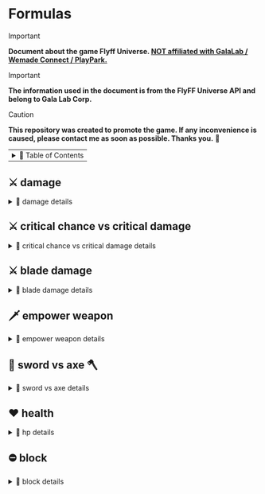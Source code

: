 # Formulas

> [!IMPORTANT]
> **Document about the game Flyff Universe. <ins>NOT affiliated with GalaLab / Wemade Connect / PlayPark.</ins>**

> [!IMPORTANT]
> **The information used in the document is from the FlyFF Universe API and belong to Gala Lab Corp.**

> [!CAUTION]
> **This repository was created to promote the game. If any inconvenience is caused, please contact me as soon as possible. Thanks you.** 🙏

<!-- Copyright 2024 © Gala Lab Corp. All Rights Reserved. -->

<table><tr><td><details><summary>📁 Table of Contents</summary>

- [Formulas](#formulas)
  - [⚔️ damage](#️-damage)
    - [dps](#dps)
    - [auto attack](#auto-attack)
    - [melee skill](#melee-skill)
    - [magic skill](#magic-skill)
  - [⚔️ critical chance vs critical damage](#️-critical-chance-vs-critical-damage)
  - [⚔️ blade damage](#️-blade-damage)
  - [🗡️ empower weapon](#️-empower-weapon)
  - [🔪 sword vs axe 🪓](#-sword-vs-axe-)
  - [❤️ health](#️-health)
    - [max hp](#max-hp)
  - [⛔ block](#-block)
    - [calculate](#calculate)
    - [block cap](#block-cap)
    - [block penetration](#block-penetration)

</details></td></tr></table>

## ⚔️ damage

<details>
  <summary>📁 damage details</summary>

### dps

```
DamagePerSecond = computeDamage * hitsPerSecond
```

* hitsPerSecond
   ```js
   hitsPerSecond = classHitsPerSecond * attackSpeed * HitRate
   ```

   * HitRate
      ```js
      // ------------------------------------------------------------------------------------
      // If not AUTO_ATTACK, this is always 100.
      // ------------------------------------------------------------------------------------

      factor = 1.6 * 1.5 * ((AttackLevel * 1.2) / (AttackLevel + DefenderLevel))
      hitProb = (AttackDex / (AttackDex + DefenderParry)) * factor
      HitRate = clamp(hitRate + ExtraHitRate, 0.2, 0.96)
      // Limited to 0.2 ~ 0.96
      ```
      ```js
      // simplify formula
      nHitRate = (2.88 * AttackDex * AttackLevel) / ((AttackDex + DefenderParry) * (AttackLevel + DefenderLevel))
      HitRate = clamp(hitRate + ExtraHitRate, 0.2, 0.96)
      // Limited to 0.2 ~ 0.96
      ```

   * DefenderParry : From Defender's unscaled `parry` `DST_PARRY`.

   * ExtraHitRate : From Attacker's Gear, Buff scales `hitrate` `DST_ADJ_HITRATE`.

### auto attack

<table><tr><td><details><summary>details</summary>

* ATK_TYPE : `ATK_GENERIC`

* computeAttack
   ```js
   // AttackArbiter.cpp
   // int CAttackArbiter::CalcATK( ATTACK_INFO* pInfo )
   computeAttack = (HitPower * AttackMultiplier) + FlatAttack
                 = (HitMinMax * DamagePropertyFactor * (1 + attack% + skillDamage% ) * (1 + PvEPvP%) * (1 + Upcut%)) + FlatAttack

   // ------------------------------------------------------------------------------------
   // WndField.cpp
   // void CWndCharacterDetail2::GetVirtualATK(int* pnMin, int* pnMax)
   // ------------------------------------------------------------------------------------
   ```

   * HitPower
      ```js
      // MoverAttack.cpp
      // int CMover::GetHitPower( ATTACK_INFO* pInfo  )
      HitPower = HitMinMax * DamagePropertyFactor

      // ------------------------------------------------------------------------------------
      // DamagePropertyFactor = ElementMultiplier(UpgradeLevel)
      // ------------------------------------------------------------------------------------
      // void CMover::GetDamagePropertyFactor( CMover* pDefender, int* pnATKFactor, int* pnDEFFactor, int nParts )
      // Find the increase/decrease factor of ATK and DEF to be used in the GetHitPower function.
      // ------------------------------------------------------------------------------------
      ```

   * HitMinMax
      ```js
      // MoverAttack.cpp
      // void CMover::GetHitMinMax( int* pnMin, int* pnMax, ATTACK_INFO *pInfo )
      HitMinMax = ((WeaponBaseAttackMinMax * 2) + WeaponAttack + AttackerPlusDamage) * WeaponMultiplier + WeaponUpgradeLevelAdditionalAttack
      // ------------------------------------------------------------------------------------
      // WeaponBaseAttackMinMax = minAttack DST_ABILITY_MIN, maxAttack DST_ABILITY_MAX
      // ------------------------------------------------------------------------------------

      // ------------------------------------------------------------------------------------
      // example (Lusaka's Crystal Axe U+5, Demol Earring U+5, Spirit Fortune) :
      // ((544 ~ 546 * 2) + 3123 + (540 * 2) + 150) * 1.39 + 58.0948 = 7621.0848 ~ 7626.6448
      // ------------------------------------------------------------------------------------
      ```

   * WeaponAttack
      ```js
      // MoverAttack.cpp
      // int CMover::GetWeaponATK( DWORD dwWeaponType )
      WeaponAttack = statAttack + levelAttack + plusWeaponAttack
      ```
      ```js
      // ------------------------------------------------------------------------------------
      statAttack = (AttackerStats - WeaponTypeStatModifer) * ClassWeaponTypeAutoAttackFactors
      // ------------------------------------------------------------------------------------
      // ClassWeaponTypeAutoAttackFactors = autoAttackFactors = GetJobPropFactor( JOB_PROP_TYPE )
      // ------------------------------------------------------------------------------------
      // WeaponTypeStatModifer:
      // sword WT_MELEE_SWD 12
      // axe WT_MELEE_AXE 12
      // staff WT_MELEE_STAFF 10
      // stick WT_MELEE_STICK 10
      // knuckle WT_MELEE_KNUCKLE 10
      // wand WT_MAGIC_WAND 10
      // yoyo WT_MELEE_YOYO 12
      // bow WT_RANGE_BOW 14
      // ------------------------------------------------------------------------------------
      // example (Blade str 500 and use Axe) :
      // (500 - 12) * 5.7 = 2781.6
      // example (Blade str 500 and use Sword) :
      // (500 - 12) * 4.7 = 2,293.6
      // ------------------------------------------------------------------------------------

      // ------------------------------------------------------------------------------------
      levelAttack = AttackerLevel * WeaponTypeLevelFactor
      // ------------------------------------------------------------------------------------
      // WeaponTypeLevelFactor :
      // sword WT_MELEE_SWD 1.1
      // axe WT_MELEE_AXE 1.2
      // staff WT_MELEE_STAFF 1.1
      // stick WT_MELEE_STICK 1.3
      // knuckle WT_MELEE_KNUCKLE 1.2
      // wand WT_MAGIC_WAND 1.2
      // yoyo WT_MELEE_YOYO 1.1
      // bow WT_RANGE_BOW 0.91
      // ------------------------------------------------------------------------------------
      // example (lv160 Blade use Axe) :
      // 160 * 1.2 = 192
      // ------------------------------------------------------------------------------------

      // ------------------------------------------------------------------------------------
      // int CMover::GetPlusWeaponATK( DWORD dwWeaponType )
      // ------------------------------------------------------------------------------------
      plusWeaponAttack : From Attacker’s Gear, Buff Weapon Type unscaled Additional Attack.
      // ------------------------------------------------------------------------------------
      // swordattack DST_SWD_DMG
      // axeattack DST_AXE_DMG
      // staffattack, stickattck
      // knuckleattack DST_KNUCKLE_DMG
      // wandattack, yoyoattack DST_YOY_DMG
      // bowattack DST_BOW_DMG
      // ------------------------------------------------------------------------------------
      // master skill :
      // DST_KNUCKLEMASTER_DMG
      // DST_YOYOMASTER_DMG
      // DST_BOWMASTER_DMG
      // DST_TWOHANDMASTER_DMG
      // ------------------------------------------------------------------------------------
      // example (Blade Skill Axe) :
      // Smite Axe axeattack + 50 and Axe Mastery axeattack + 100, total = 150
      // ------------------------------------------------------------------------------------


      // ------------------------------------------------------------------------------------
      // example total = 2781.6 + 192 + 150 = 3123
      // ------------------------------------------------------------------------------------
      ```

   * AttackerPlusDamage : From Attacker's Gear, Buff unscaled `damage` `DST_CHR_DMG`.

      * Example : *Demol Earring* `damage`, *Spirit Fortune* `damage` etc.

   * WeaponMultiplier : Weapon Attack Upgrade Level Bonus
      ```js
      // WeaponUpgradeLevel = 1, 2, 3, 4, 5, 6, 7, 8, 9, 10, U1, U2, U3, U4, U5
      WeaponMultiplier = 2%, 4%, 6%, 8%, 10%, 13%, 16%, 19%, 21%, 24%,27%, 30%, 33%, 36%, 39%
      ```

   * WeaponUpgradeLevelAdditionalAttack : Weapon Attack Upgrade Level Additional Attack
      ```js
      WeaponUpgradeLevelAdditionalAttack = WeaponUpgradeLevel^1.5
      ```

   * AttackMultiplier
      ```js
      // MoverAttack.cpp
      // float CMover::GetATKMultiplier( CMover* pDefender, DWORD dwAtkFlags )
      // ------------------------------------------------------------------------------------
      // AttackMultiplier = (1 + DST_ATKPOWER_RATE%) * ( 1 + DST_PVP_DMG%DST_MONSTER_DMG%) * (1 + SM_ATTACK_UP1% || SM_ATTACK_UP%)
      AttackMultiplier = (1 + attack% + skillDamage% ) * (1 + PvEPvP%) * (1 + Upcut%)
      ```

   * FlatAttack : From Attacker's Gear, Buff unscaled `attack` `DST_ATKPOWER`.

      * Example : *Balloons* `attack`, *Power Scroll* `attack` etc.

* computeDamage

   * **The term `critical` here refers to a factor derived from a series of calculations. For detailed calculations, please refer to the section below.**

   ```js
   // AttackArbiter.cpp
   // int CAttackArbiter::CalcDamage( ATTACK_INFO* pInfo )
   computeDamage = applyDefense(computeAttack)
                 = applyGenericDefense(computeAttack) * ElementResistFactor * Link/Global * DamageMultiplier * afterDamageFactor
                 = damageAfterCritical * blockFactor * ElementResistFactor * Link/Global * DamageMultiplier * afterDamageFactor
                 = applyAttackDefense(computeAttack, defense) * critical * blockFactor * ElementResistFactor * Link/Global * DamageMultiplier * afterDamageFactor
   ```

   * applyGenericDefense
      ```js
      applyGenericDefense = damageAfterCritical * blockFactor
      ```

   *  blockFactor : `0.2` (block), `1.0` (block failure)

      > source:[v1.2.0 Reborn is coming on March 13!](https://universe.flyff.com/news/reborn120 "v1.2.0 Reborn is coming on March 13!")

      * Blocked hits no longer deal 1 damage at the minimum, but 20% of the initial damage instead.

   * 💥 damageAfterCritical

      * **The term `critical` here refers to a factor derived from a series of calculations. For detailed calculations, please refer to the section below.**

      ```js
      damageAfterCritical = applyAttackDefense(computeAttack, defense) * critical
                          = damageAfterApplyDefense * critical
      ```

   * applyAttackDefense

      <img src="./formulas/effect_of_defense_on_adjusted_attack.png" alt="effect_of_defense_on_adjusted_attack.png" width="600"/>

      ```js
      value = Math.sqrt(defense / (defense + (2 * attack)))
      applyAttackDefense = linearInterpolation(defense, attack, value)
      ```

   * defense
      ```js
      // MoverAttack.cpp
      // int CMover::CalcDefense( ATTACK_INFO* pInfo, BOOL bRandom )
      defense = computeDefense
              = computeGenericDefense
      ```

   * 💥 criticalChance

      * AttackerCriticalChance : From Attacker's Gear, Buff scales `criticalchance` `DST_CHR_CHANCECRITICAL`.

      * ClassCriticalFactor : `critical`, `class.critical`, `job.critical`, `JOB_PROP_CRITICAL`.

      ```js
      // MoverAttack.cpp
      // int CMover::GetCriticalProb( void )
      criticalChance = (((AttackerDex / 10) * ClassCriticalFactor) + AttackerCriticalChance) * CriticalResistFactor

      // ------------------------------------------------------------------------------------
      // example (Blade's str 500, dex 60, cc 45) :
      // criticalChance = (((60 / 10) * 1) + 45)) * CriticalResistFactor = 51 * CriticalResistFactor
      // ------------------------------------------------------------------------------------
      ```
      * character window critical chance
         ```js
         // int CWndCharInfo::GetVirtualCritical()
         criticalChance = (((AttackerDex / 10) * ClassCriticalFactor) + AttackerCriticalChance)
         ```

   * 💥 criticalFactor
      ```js
      // ------------------------------------------------------------------------------------
      // your level <= monster's level
      minCritical = 1.1
      maxCritical = 1.4
      // ------------------------------------------------------------------------------------
      // Average Dps
      criticalFactor = (minCritical + maxCritical) / 2.0 = 1.25
      // ------------------------------------------------------------------------------------

      // ------------------------------------------------------------------------------------
      // monster's level < your level
      minCritical = 1.2
      maxCritical = 2.0
      // ------------------------------------------------------------------------------------
      // Average Dps
      criticalFactor = (minCritical + maxCritical) / 2.0 = 1.6
      // ------------------------------------------------------------------------------------
      ```

   * 💥 criticalDamage

      <img src="./formulas/devblog-2021_critical_damage_formula.png" alt="devblog-2021_critical_damage_formula.png"/>

      ```js
      criticalDamage = damageAfterApplyDefense * criticalFactor * (1 + CriticalDamage%)
      // ------------------------------------------------------------------------------------
      // criticalBonus, CriticalDamage% : From Attacker's Gear, Buff scales criticaldamage, DST_CRITICAL_BONUS
      // ------------------------------------------------------------------------------------
      ```

   * 💥 **damageAfterCritical**
      ```js
      // linearInterpolation
      damageAfterCritical = linearInterpolation(damageAfterApplyDefense, criticalDamage, criticalChance)
                          = damageAfterApplyDefense * ((1 - criticalChance) + criticalChance * criticalFactor * (1 + criticalDamage%))
      ```
      ```js
      // your level <= monster's level, average dps
      damageAfterCritical = damageAfterApplyDefense * ((1 - criticalChance) + criticalChance * 1.25 * (1 + criticalDamage%))
      ```
      ```js
      // monster's level < your level, average dps
      damageAfterCritical = damageAfterApplyDefense * ((1 - criticalChance) + criticalChance * 1.6 * (1 + criticalDamage%))
      ```

   * ElementResistFactor : `0.7`, `1.0`, `1.3`

   * DamageMultiplier
      ```js
      DamageMultiplier = OffhandWeaponAttackFactor * HolycrossSwordcross2x * LevelDifferenceReductionFactor

      // ------------------------------------------------------------------------------------
      // OffhandWeaponAttackFactor : PARTS_LWEAPON 0.75
      // ------------------------------------------------------------------------------------
      // HolycrossSwordcross2x : CHS_DOUBLE
      // ------------------------------------------------------------------------------------
      ```

   * LevelDifferenceReductionFactor
      ```js
      LevelDifferenceReductionFactor = Math.cos((Math.PI * Math.min(nDelta, MAX_OVER_ATK - 1)) / MAX_OVER_ATK * 2)
                                     = Math.cos(Math.PI * Math.min(nDelta, 15) / 32)
      //for ( i = 0; i < 16; i++ ) {
      //  console.log(Math.cos(Math.PI * Math.min(i, 15) / 32))
      //}
      ```

</details></td></tr></table>

### melee skill

<table><tr><td><details><summary>details</summary>

* ATK_TYPE : `ATK_MELEESKILL`, `skill.magic == false`

* computeAttack
   ```js
   computeAttack = (MeleeSkillPower * AttackMultiplier) + FlatAttack
   ```

   * MeleeSkillPower
      ```js
      MeleeSkillPower = (((WeaponAttackPowerMinMax + (SkillMinMaxAttack + WeaponAdditionalSkillDamage) * 5 + ReferStat - 20) * (16 + SkillLevel)) / 13) + PlusWeaponAttack + AttackerPlusDamage
      ```

   * WeaponAttackPowerMinMax
      ```js
      WeaponAttackPowerMinMax = WeaponBaseAttackMinMax * WeaponMultiplier + MainhandWeaponUpgradeLevel^1.5

      // ------------------------------------------------------------------------------------
      // example (Lusaka's Crystal Axe U+5) :
      // (544 ~ 546 * 1.39) + 58.0948 = 814.25 ~ 817.03
      // ------------------------------------------------------------------------------------
      ```

   * WeaponMultiplier : Weapon Attack Upgrade Level Bonus
      ```js
      WeaponMultiplier = 2%, 4%, 6%, 8%, 10%, 13%, 16%, 19%, 21%, 24%,27%, 30%, 33%, 36%, 39%
      ```

   * ReferStat
      ```js
      // If there are two Stats, add them after calculation.
      ReferStat = AttackerStat * ((((PvEPvPSkillStatScale * 50.0) - (SkillLevel + 1)) / 5.0) / 10.0) + ((AttackerStat * SkillLevel) / 50.0)
                = AttackerStat * (((PvEPvPSkillStatScale × 50.0) - 1) / 50)

      // ------------------------------------------------------------------------------------
      // example (Bldae use Armor Penetrate Lv10 PvE str scale 3, dex scale 1.7) :
      // character's str 500, dex 60 :
      // (500 * (((3 * 50.0) - 1) / 50.0)) + (60 * (((1.7 * 50.0) - 1) /50.0)) = 1590.8
      // ------------------------------------------------------------------------------------
      ```

   * SkillMinAttack : skill.minAttack and skill.maxAttack

   * WeaponAdditionalSkillDamage : weapon.additionalSkillDamage

   * PlusWeaponAttack : From Attacker’s Gear, Buff Weapon Type unscaled Additional Attack.

   * AttackerPlusDamage : From Attacker's Gear, Buff unscaled `damage` `DST_CHR_DMG`.

      * Example : *Demol Earring* `damage`, *Spirit Fortune* `damage` etc.

   * AttackMultiplier
      ```js
      // MoverAttack.cpp
      // float CMover::GetATKMultiplier( CMover* pDefender, DWORD dwAtkFlags )
      // ------------------------------------------------------------------------------------
      // AttackMultiplier = (1 + DST_ATKPOWER_RATE%) * ( 1 + DST_PVP_DMG%DST_MONSTER_DMG%) * (1 + SM_ATTACK_UP1% || SM_ATTACK_UP%)
      AttackMultiplier = (1 + attack% + skillDamage% ) * (1 + PvEPvP%) * (1 + Upcut%)
      ```

   * FlatAttack : From Attacker's Gear, Buff unscaled `attack` `DST_ATKPOWER`.

      * Example : *Balloons* `attack`, *Power Scroll* `attack` etc.

* computeDamage
   ```js
   // AttackArbiter.cpp
   // int CAttackArbiter::CalcDamage( ATTACK_INFO* pInfo )
   computeDamage = applyDefense(computeAttack)
                 = applyDefenseParryCritical(computeAttack) * ElementResistFactor * Link/Global * DamageMultiplier * afterDamageFactor
                 = damage * ElementResistFactor * Link/Global * DamageMultiplier * afterDamageFactor
   ```

   * applyDefenseParryCritical
      ```js
      applyDefenseParryCritical = applyAttackDefense(computeAttack, defense)
      ```

   * defense
      ```js
      defense = computeDefense
              = computeGenericDefense
      ```

   * ElementResistFactor : `0.8`, `1.0`, `1.4`

      * If the skill and weapon match the element, apply `10%` more damage; otherwise, apply `-10%` damage.

   * DamageMultiplier
      ```js
      DamageMultiplier = SkillDamageMultiplier * SkillAwakeBonus * OffhandWeaponAttackFactor * HolycrossSwordcross2x * LevelDifferenceReductionFactor

      // ------------------------------------------------------------------------------------
      // OffhandWeaponAttackFactor : PARTS_LWEAPON 0.75
      // ------------------------------------------------------------------------------------
      // HolycrossSwordcross2x : CHS_DOUBLE
      // ------------------------------------------------------------------------------------
      ```

   * LevelDifferenceReductionFactor
      ```js
      LevelDifferenceReductionFactor = Math.cos((Math.PI * Math.min(nDelta, MAX_OVER_ATK - 1)) / MAX_OVER_ATK * 2)
                                     = Math.cos(Math.PI * Math.min(nDelta, 15) / 32)
      //for ( i = 0; i < 16; i++ ) {
      //  console.log(Math.cos(Math.PI * Math.min(i, 15) / 32))
      //}
      ```

   * SkillDamageMultiplier : `skill.levels.damageMultiplier * skill.levels.probability(probabilityPVP) * BuffSkillDamageMultiplier`

   * BuffSkillDamageMultiplier : Damage caused by specific skills in different states.

      * Example : *If it's a Silent Shot, the damage is doubled, and if it's Dark Illusion, it's removed.*

</details></td></tr></table>

### magic skill

<table><tr><td><details><summary>details</summary>

* ATK_TYPE : `ATK_MAGICSKILL`, `skill.magic == true`

* computeAttack
   ```js
   computeAttack = (MagicSkillPower * AttackMultiplier) + FlatAttack
                 = (MeleeSkillPower MeleeSkillPower * (1+ magicattack%) * (1 + ElementMastery%) * AttackMultiplier) + FlatAttack
   ```

   * MagicSkillPower
      ```js
      // MagicSkillPower = MeleeSkillPower * (1 + DST_ADDMAGIC%) * ( 1 + DST_MASTRY_ELEMENT%)
      MagicSkillPower = MeleeSkillPower * (1+ magicattack%) * (1 + ElementMastery%)
      ```

   * ElementMastery% : From Attacker's Gear, Buff scales `firemastery` `DST_MASTRY_FIRE`, `watermastery` `DST_MASTRY_WATER`, `electricitymastery` `DST_MASTRY_ELECTRICITY`, `windmastery` `DST_MASTRY_WIND`, `earthmastery` `DST_MASTRY_EARTH`.

   * AttackMultiplier
      ```js
      // MoverAttack.cpp
      // float CMover::GetATKMultiplier( CMover* pDefender, DWORD dwAtkFlags )
      // ------------------------------------------------------------------------------------
      // AttackMultiplier = (1 + DST_ATKPOWER_RATE%) * ( 1 + DST_PVP_DMG%DST_MONSTER_DMG%) * (1 + SM_ATTACK_UP1% || SM_ATTACK_UP%)
      AttackMultiplier = (1 + attack% + skillDamage% ) * (1 + PvEPvP%) * (1 + Upcut%)
      ```

   * FlatAttack : From Attacker's Gear, Buff unscaled `attack` `DST_ATKPOWER`.

      * Example : *Balloons* `attack`, *Power Scroll* `attack` etc.

* computeDamage
   ```js
   // AttackArbiter.cpp
   // int CAttackArbiter::CalcDamage( ATTACK_INFO* pInfo )
   computeDamage = applyDefense(computeAttack)
                 = applyMagicSkillDefense(computeAttack) * ElementResistFactor * Link/Global * DamageMultiplier * afterDamageFactor
                 = damage * ElementResistFactor * Link/Global * DamageMultiplier * afterDamageFactor
   ```

   * applyMagicSkillDefense
      ```js
      // nATK = nATK - nATK * pDefender->GetParam( DST_RESIST_MAGIC_RATE, 0 ) / 100
      applyMagicSkillDefense = applyAttackDefense((computeAttack * (1 − magicDefense%)), defense)
      // ------------------------------------------------------------------------------------
      // magicDefense% : From Defender's scales magicDefense, DST_RESIST_MAGIC_RATE
      // ------------------------------------------------------------------------------------
      ```

   * defense
      ```js
      defense = computeDefense
              = computeGenericDefense
      ```

   * ElementResistFactor : `0.8`, `1.0`, `1.4`

      * If the skill and weapon match the element, apply `10%` more damage; otherwise, apply `-10%` damage.

   * DamageMultiplier
      ```js
      DamageMultiplier = SkillDamageMultiplier * SkillAwakeBonus * OffhandWeaponAttackFactor * HolycrossSwordcross2x * LevelDifferenceReductionFactor

      // ------------------------------------------------------------------------------------
      // OffhandWeaponAttackFactor : PARTS_LWEAPON 0.75
      // ------------------------------------------------------------------------------------
      // HolycrossSwordcross2x : CHS_DOUBLE
      // ------------------------------------------------------------------------------------
      ```

   * LevelDifferenceReductionFactor
      ```js
      LevelDifferenceReductionFactor = Math.cos((Math.PI * Math.min(nDelta, MAX_OVER_ATK - 1)) / MAX_OVER_ATK * 2)
                                     = Math.cos(Math.PI * Math.min(nDelta, 15) / 32)
      //for ( i = 0; i < 16; i++ ) {
      //  console.log(Math.cos(Math.PI * Math.min(i, 15) / 32))
      //}
      ```

   * SkillDamageMultiplier : `skill.levels.damageMultiplier` * `skill.levels.probability(probabilityPVP)` * `BuffSkillDamageMultiplier`

      * `skill.levels.probability(probabilityPVP)` `dwProbability` : The skill's probability. Will calculate damage factor upon success.

      * BuffSkillDamageMultiplier : Damage factor caused by specific skills in different buffs.

         * Example : *If it's a Silent Shot, the damage is doubled, and if it's Dark Illusion, it's removed.*

</details></td></tr></table>

</details>

## ⚔️ critical chance vs critical damage

<details>
  <summary>📁 critical chance vs critical damage details</summary>

<div align="center"><img src="./formulas/crit_chance&crit_damage1.png" alt="crit_chance&crit_damage1.png"/></div>

<div align="center"><img src="./formulas/crit_chance&crit_damage2.png" alt="crit_chance&crit_damage2.png"/></div>

> source:[@shayminhunter @TeachMeHisty (discord flyff universe)](https://discord.com/channels/778915844070834186/1099736335469781063/1126098066823467030 "@shayminhunter @TeachMeHisty (discord flyff universe)")

* example 1:

   * At `32%` critical chance and `50%` critical damage increase, you get the value `2.73`.

   * If you gain `x%` critical chance from one source, then `2.73` times those `x%` in critical damage increase will do the same for you.

      `10% critical chance == 27.3% critical damage increase(rounded up to 28%).`

   * This multiplier stays constant, no matter the heights of the bonuses with one exception.

      * If current critical chance bonus exceed `100%`, then only the part that's missing to `100%` must be multiplied and compare.

* example 2:

   * At `96%` critical chance and `120%` critical damage increase, you get the value `1.64`.

      * `10% critical chance == 16.4% critical damage increase(rounded up to 16%).`

      * then normally you'd opt for critical chance.

</details>

## ⚔️ blade damage

<details>
  <summary>📁 blade damage details</summary>

* Attack calculation:
   1. main hand
   2. main + offhand (dual)
   3. main hand
   4. main + offhand (dual)
   - repeat

> dual and main distribution is split 50/50, offhand never attacks alone.

> 主手攻擊和雙手攻擊是各為一半，副手從不單獨攻擊。


> dual hit is 100% main hand + 75% off hand damage.

> 雙手攻擊是 `100%` 主手傷害 + `75%` 副手傷害。

> upgrading offhand does affect actual damage when hitting with that weapon.

> 副手基礎傷害和屬性等級加成會影響使用該武器擊中(雙手攻擊)時的實際傷害。

> Each hit's damage is calculated independently based on which weapon is being used for that hit.

> 每次攻擊的傷害都是根據該攻擊所使用的武器獨立計算的。

> source:[@shayminhunter @TeachMeHisty (discord flyff universe)](https://discord.com/channels/778915844070834186/999269862260084736/1032237394856001556 "@shayminhunter @TeachMeHisty (discord flyff universe)")

<div align="center"><img src="./formulas/blade_damage.png" alt="blade_damage.png"/></div>

> source:[@frostiae @[Dev] Frostiae (discord flyff universe)](https://discord.com/channels/778915844070834186/999269862260084736/1000695721990815744 "@frostiae @[Dev] Frostiae (discord flyff universe)")

</details>

## 🗡️ empower weapon

<details>
  <summary>📁 empower weapon details</summary>

* `Empower Weapon` adds to weapons element upgrade level (literally), it is not a direct damage boost.

* The current max element is `+10`, and since you are forced to have at least `+1` on weapon to activate the skill, `Empower Weapon` can only contribute `+9` max.

* The stat window only shows empower weapon and weapon element + bonus separately.

* Only on actual damage (auto attack) calculation are both merged into one and result in a `+10` element.

> source:[@shayminhunter @TeachMeHisty (discord flyff universe)](https://discord.com/channels/778915844070834186/999269862260084736/1034085511754678303 "@shayminhunter @TeachMeHisty (discord flyff universe)")

</details>

## 🔪 sword vs axe 🪓

<details>
  <summary>📁 sword vs axe details</summary>

* The crit chance from the axe is stronger than the increase critical damage by default and going from `5.7` to `4.7` is a `17.5%` damage loss from `STR` portion of the damage alone, which makes up around halve of total attack.

* `8.78%` loss from the lower scaling + less damage from `10 crit chance` to `10 critical damage` and you're at around `10%` total dps loss.

> source:[@shayminhunter @TeachMeHisty (discord flyff universe)](https://discord.com/channels/778915844070834186/999269862260084736/1102990787186262136 "@shayminhunter @TeachMeHisty (discord flyff universe)")

</details>

## ❤️ health

<details>
  <summary>📁 hp details</summary>

* `DST_HP`

* Vagrant
   ```js
   hp = 150 + (level * 18) + (sta * level * 0.18)
      = 150 + level * (18 + (0.18 * sta))
   ```

* Mercenary, Blade, Jester, Psykeeper, Elementor
   ```js
   hp = 150 + (level * 30) + (sta * level * 0.3)
      = 150 + level * (30 + (0.3 * sta))
   ```

* Assist, Acrobat, Magician
   ```js
   hp = 150 + (level * 28) + (sta * level * 0.28)
      = 150 + level * (28 + (0.28 * sta))
   ```

* Knight
   ```js
   hp = 150 + (level * 40) + (sta * level * 0.4)
      = 150 + level * (40 + (0.4 * sta))
   ```

* Ringmaster
   ```js
   hp = 150 + (level * 34) + (sta * level * 0.34)
      = 150 + level * (34 + (0.34 * sta))
   ```

* Billposter
   ```js
   hp = 150 + (level * 36) + (sta * level * 0.36)
      = 150 + level * (36 + (0.36 * sta))
   ```

* Ranger
   ```js
   hp = 150 + (level * 32) + (sta * level * 0.32)
      = 150 + level * (32 + (0.32 * sta))
   ```

### max hp

* hp

   * flatMaxHp : From Character's Gear, Buff unscaled `maxhp`.

   ```js
   hp = (baseHealth * (1 + maxHp%)) + flatMaxHp
   ```

</details>

## ⛔ block

<details>
  <summary>📁 block details</summary>

>

> source:[@shayminhunter @TeachMeHisty (discord flyff universe)](https://discord.com/channels/778915844070834186/1000058902576119878/1266532805651726346 "@shayminhunter @TeachMeHisty (discord flyff universe)")

* You will still get hit, but you'll take significantly less damage. Secondary effects such as crowd control, debuffs, or Sword Cross can still be triggered even if the hit is blocked.

> source:[v1.2.0 Reborn is coming on March 13!](https://universe.flyff.com/news/reborn120 "v1.2.0 Reborn is coming on March 13!")

* Blocked hits no longer deal 1 damage at the minimum, but 20% of the initial damage instead.

### calculate

* Defender is Player.

* block chance

   * block failure : `6 / 80 = 7.5%`

   * block success : `5 / 80 = 6.25%`

   * Further calculate the block rate : `69 / 80 = 86.25%`

   * If reaching the maximum block%, the block chance is **`6.25% + 86.25% = 92.5%`.**

* blockRate (random values is `6 ~ 74`, total of `69` possible values)
   ```js
   blockRate = ((PlayerDex / 8.0) * classBlockModifier) + fAdd + ExtraBlock
   // if blockRate < 0.0 , then 0.0

   // ------------------------------------------------------------------------------------
   // classBlockModifier = GetJobPropFactor( JOB_PROP_BLOCKING )
   ```

   * fAdd
      ```js
      fblockA = PlayerLevel / ((PlayerLevel + AttackerLevel) * 15.0)
      fblockB = clamp(Math.floor((PlayerDex + AttackerDex + 2) * ((PlayerDex - AttackerDex) / 800.0)), 0, 10)
      // fblockB Limited to 0.0 ~ 10.0

      fAdd = fblockA + fblockB
      // if fAdd < 0.0 , then 0.0
      ```

   * ExtraBlock
      ```js
      block% + DST_BLOCK_RANGE%DST_BLOCK_MELEE%
      // ------------------------------------------------------------------------------------
      // block%
      // if IsRangeAttack = rangedblock%, DST_BLOCK_RANGE%
      // if not IsRangeAttack = meleeblock%, DST_BLOCK_MELEE%
      // ------------------------------------------------------------------------------------
      ```

* character window block

   ```js
   CharacterWindowBlock = ((PlayerDex / 8.0) * classBlockModifier) + fblockB + ExtraBlock
   ```
   * The block rate displayed in the character window assumes that your enemies's level is the same as yours and that they have 15 dex, which can make your block rate seem higher than it really is.
      ```js
      // simple formula in Excel
      // A1 : Player's Dex
      // A2 : classBlockModifier
      // A3 : Attacker's Dex (same level enemies Dex, in character window is always 15)

      CharacterWindowBlock =MIN(MAX(MIN(MAX(ROUNDDOWN((A1+A3+2)*((A1-A3)/800), 0), 0), 10)+ROUNDDOWN(((A1/8)*A2), 0), 0), 100)
      ```

   > source:[Flyffulator/src/calc/mover.js/getBlock](https://github.com/Frostiae/Flyffulator/blob/7e6b38dc458bffd9edb5e5e6e96237bfe6ae3b51/src/calc/mover.js#L103 "Flyffulator/src/calc/mover.js/getBlock")

### block cap

<div align="center"><img src="./formulas/block_rate_translation.png" alt="block_rate_translation.png"/></div>

<div align="center"><img src="./formulas/block_rate_translation_table.png" alt="block_rate_translation_table.png"/></div>

> source:[@bluechromed @[Dev] Blukie (discord flyff universe)](https://discord.com/channels/778915844070834186/1000058902576119878/1085622720575852654 "@bluechromed @[Dev] Blukie (discord flyff universe)")

* 75% is still the block cap. For those reading this and wondering why you may see a higher % in your stat window, it’s because you can technically have more block % but it caps at 75%. Block is rolled out of 80, so 75% block = 75/80 = 93.75% chance to block.

> source:[@bluechromed @[Dev] Blukie (discord flyff universe)](https://discord.com/channels/778915844070834186/1076577520301903984/1174839023383085080 "@bluechromed @[Dev] Blukie (discord flyff universe)")

* The cap is 75% and it’s divided by 80 instead of 100. So you end up with 92.5% block (even though it says 75%). Anything above that is only useful again enemies that have block penetration.

### block penetration

> source:[@frostiae @[Dev] Frostiae (discord flyff universe)](https://discord.com/channels/778915844070834186/867043266162458654/1272345376720158841 "@frostiae @[Dev] Frostiae (discord flyff universe)")

* It makes your target's block rate `block rate * (1 - your block penetration)`

* Block penetration only affects PvP damage.

</details>
